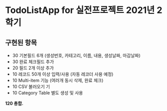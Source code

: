 # TodoListApp for 실전프로젝트 2021년 2학기

## 구현된 항목

* 30	기본필드 6개 (생성번호, 카테고리, 이름, 내용, 생성날짜, 마감날짜)
* 30	완료 체크필드 추가
* 20	필드 2개 이상 추가
* 10	레코드 50개 이상 입력/사용 (자동 레코더 사용 예정)
* 10	Multi-item 기능 (여러개 동시 삭제, 완료 체크)
* 10	CSV 불러오기 기
* 10	Category Table 별도 생성 및 사용

**120	총합.**